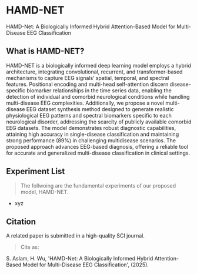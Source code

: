 # HAMD-NET 

HAMD-Net: A Biologically Informed Hybrid Attention-Based Model for Multi-Disease EEG Classification

## What is HAMD-NET?
HAMD-NET is a biologically informed deep learning model employs a hybrid architecture, integrating convolutional, recurrent, and transformer-based mechanisms to capture EEG signals’ spatial, temporal, and spectral features. Positional encoding and multi-head self-attention discern disease-specific biomarker relationships in the time series data, enabling the detection of individual and comorbid neurological conditions while handling multi-disease EEG complexities. Additionally, we propose a novel multi-disease EEG dataset synthesis method designed to generate realistic physiological EEG patterns and spectral biomarkers specific to each neurological disorder, addressing the scarcity of publicly available comorbid EEG datasets. The model demonstrates robust diagnostic capabilities, attaining high accuracy in single-disease classification and maintaining strong performance (89%) in challenging multidisease scenarios. The proposed approach advances EEG-based diagnosis, offering a reliable tool for accurate and generalized multi-disease classification in clinical settings.

## Experiment List

> The follwoing are the fundamental experiments of our proposed model, HAMD-NET.

- xyz


## Citation

A related paper is submitted in a high-quality SCI journal. 

> Cite as:

S. Aslam, H. Wu, 'HAMD-Net: A Biologically Informed Hybrid Attention-Based Model for Multi-Disease EEG Classification', (2025). 
